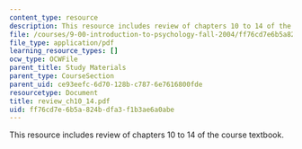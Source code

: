 ```yaml
---
content_type: resource
description: This resource includes review of chapters 10 to 14 of the course textbook.
file: /courses/9-00-introduction-to-psychology-fall-2004/ff76cd7e6b5a824bdfa3f1b3ae6a0abe_review_ch10_14.pdf
file_type: application/pdf
learning_resource_types: []
ocw_type: OCWFile
parent_title: Study Materials
parent_type: CourseSection
parent_uid: ce93eefc-6d70-128b-c787-6e7616800fde
resourcetype: Document
title: review_ch10_14.pdf
uid: ff76cd7e-6b5a-824b-dfa3-f1b3ae6a0abe
---
```

This resource includes review of chapters 10 to 14 of the course textbook.


